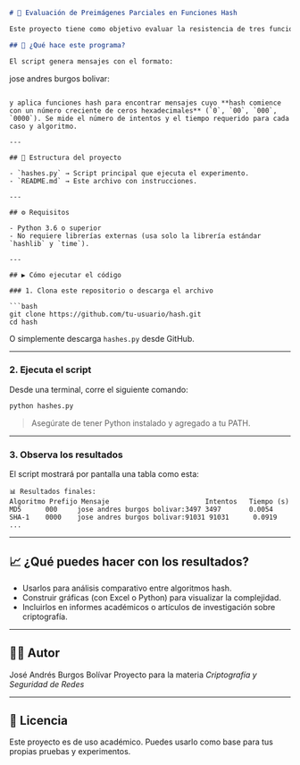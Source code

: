 ```markdown
# 🔐 Evaluación de Preimágenes Parciales en Funciones Hash

Este proyecto tiene como objetivo evaluar la resistencia de tres funciones hash criptográficas (MD5, SHA-1 y SHA-256) ante la búsqueda de preimágenes parciales mediante fuerza bruta.

## 🧪 ¿Qué hace este programa?

El script genera mensajes con el formato:

```

jose andres burgos bolivar:<contador>

````

y aplica funciones hash para encontrar mensajes cuyo **hash comience con un número creciente de ceros hexadecimales** (`0`, `00`, `000`, `0000`). Se mide el número de intentos y el tiempo requerido para cada caso y algoritmo.

---

## 📁 Estructura del proyecto

- `hashes.py` → Script principal que ejecuta el experimento.
- `README.md` → Este archivo con instrucciones.

---

## ⚙️ Requisitos

- Python 3.6 o superior
- No requiere librerías externas (usa solo la librería estándar `hashlib` y `time`).

---

## ▶️ Cómo ejecutar el código

### 1. Clona este repositorio o descarga el archivo

```bash
git clone https://github.com/tu-usuario/hash.git
cd hash
````

O simplemente descarga `hashes.py` desde GitHub.

---

### 2. Ejecuta el script

Desde una terminal, corre el siguiente comando:

```bash
python hashes.py
```

> Asegúrate de tener Python instalado y agregado a tu PATH.

---

### 3. Observa los resultados

El script mostrará por pantalla una tabla como esta:

```
📊 Resultados finales:
Algoritmo Prefijo Mensaje                        Intentos   Tiempo (s)
MD5      000     jose andres burgos bolivar:3497 3497       0.0054
SHA-1    0000    jose andres burgos bolivar:91031 91031      0.0919
...
```

---

## 📈 ¿Qué puedes hacer con los resultados?

* Usarlos para análisis comparativo entre algoritmos hash.
* Construir gráficas (con Excel o Python) para visualizar la complejidad.
* Incluirlos en informes académicos o artículos de investigación sobre criptografía.

---

## 👨‍🎓 Autor

José Andrés Burgos Bolívar
Proyecto para la materia *Criptografía y Seguridad de Redes*

---

## 📄 Licencia

Este proyecto es de uso académico. Puedes usarlo como base para tus propias pruebas y experimentos.

```
